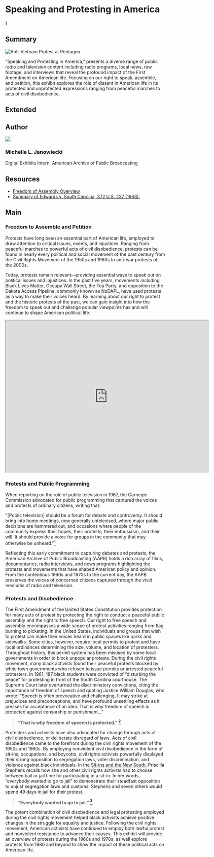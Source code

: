# Speaking and Protesting in America

1

## Summary

![Anti-Vietnam Protest at Pentagon](https://s3.amazonaws.com/americanarchive.org/exhibits/First_Amendment_Cover.jpg "Anti-Vietnam Protest at Pentagon")

“Speaking and Protesting in America,” presents a diverse range of public radio and television content including radio programs, local news, raw footage, and interviews that reveal the profound impact of the First Amendment on American life. Focusing on our right to speak, assemble, and petition, this exhibit explores the role of dissent in American life in its protected and unprotected expressions ranging from peaceful marches to acts of civil disobedience. 

## Extended

## Author

<img class="img-circle pull-left" src="https://s3.amazonaws.com/americanarchive.org/staff/Staff_Janowiecki.jpg"/>

### Michelle L. Janowiecki
Digital Exhibits Intern, American Archive of Public Broadcasting


## Resources

- [Freedom of Assembly Overview](http://www.newseuminstitute.org/first-amendment-center/topics/freedom-of-assembly/freedom-of-assembly-overview/)
- [Summary of Edwards v. South Carolina, 372 U.S. 237 (1963).](https://www.oyez.org/cases/1962/86)

## Main 

### Freedom to Assemble and Petition

Protests have long been an essential part of American life, employed to draw attention to critical issues, events, and injustices. Ranging from peaceful marches to powerful acts of civil disobedience, protests can be found in nearly every political and social movement of the past century from the Civil Rights Movement of the 1950s and 1960s to anti-war protests of the 2000s.

Today, protests remain relevant—providing essential ways to speak out on political issues and injustices. In the past five years, movements including Black Lives Matter, Occupy Wall Street, the Tea Party, and opposition to the Dakota Access Pipeline, commonly known as NoDAPL, have used protests as a way to make their voices heard. By learning about our right to protest and the historic protests of the past, we can gain insight into how the freedom to speak out and challenge popular viewpoints has and will continue to shape American political life. 

<iframe src="https://www.google.com/maps/d/embed?mid=1nFxvLuqaeMgqi_97zgjHaJgsKx4" width="640" height="480"></iframe>

### Protests and Public Programming


When reporting on the role of public television in 1967, the Carnegie Commission advocated for public programming that captured the voices and protests of ordinary citizens, writing that:


"[Public television] should be a forum for debate and controversy. It should bring into home meetings, now generally untelevised, where major public decisions are hammered out, and occasions where people of the community express their hopes, their protests, their enthusiasm, and their will. It should provide a voice for groups in the community that may otherwise be unheard."[<sup>1</sup>](/exhibits/first-amendment/notes#1)


Reflecting this early commitment to capturing debates and protests, the American Archive of Public Broadcasting (AAPB) holds a rich array of films, documentaries, radio interviews, and news programs highlighting the protests and movements that have shaped American policy and opinion. From the contentious 1960s and 1970s to the current day, the AAPB preserves the voices of concerned citizens captured through the vivid mediums of radio and television.

### Protests and Disobedience 

The First Amendment of the United States Constitution provides protection for many acts of protest by protecting the right to conduct a peaceful public assembly and the right to free speech. Our right to free speech and assembly encompasses a wide scope of protest activities ranging from flag burning to picketing. In the United States, individuals and groups that wish to protest can make their voices heard in public spaces like parks and sidewalks. Some cities, however, require local permits to protest and have local ordinances determining the size, volume, and location of protesters. Throughout history, this permit system has been misused by some local governments in order to block unpopular protests. During the civil rights movement, many black activists found their peaceful protests blocked by white town governments who refused to issue permits or arrested peaceful protesters. In 1961, 187 black students were convicted of “disturbing the peace” for protesting in front of the South Carolina courthouse. The Supreme Court later overturned the discriminatory convictions, citing the importance of freedom of speech and quoting Justice William Douglas, who wrote: “Speech is often provocative and challenging. It may strike at prejudices and preconceptions, and have profound unsettling effects as it presses for acceptance of an idea. That is why freedom of speech is protected against censorship or punishment...”
	
> **“That is why freedom of speech is protected.” [<sup>2</sup>](/exhibits/first-amendment/notes#2)** 


Protesters and activists have also advocated for change through acts of civil disobedience, or deliberate disregard of laws. Acts of civil disobedience came to the forefront during the civil rights movement of the 1950s and 1960s. By employing nonviolent civil disobedience in the form of sit-ins, occupations, and boycotts, civil rights activists powerfully displayed their strong opposition to segregation laws, voter discrimination, and violence against black individuals. In the <a href="/catalog/cpb-aacip/28-br8mc8rr6z">Sit-ins and the New South</a>, Priscilla Stephens recalls how she and other civil rights activists had to choose between bail or jail time for participating in a sit-in. In her words, “everybody wanted to go to jail” to demonstrate their steadfast opposition to unjust segregation laws and customs. Stephens and seven others would spend 49 days in jail for their protest. 


> **“Everybody wanted to go to jail.” [<sup>3</sup>](/exhibits/first-amendment/notes#3)**


The potent combination of civil disobedience and legal protesting employed during the civil rights movement helped black activists achieve positive changes in the struggle for equality and justice. Following the civil rights movement, American activists have continued to employ both lawful protest and nonviolent resistance to advance their causes. This exhibit will provide an overview of protests during the 1960s and 1970s, as well explore protests from 1980 and beyond to show the impact of these political acts on American life. 

